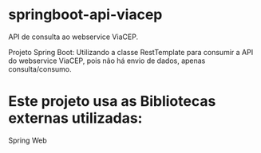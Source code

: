 # springboot-api-viacep
API de consulta ao webservice ViaCEP.

Projeto Spring Boot:
Utilizando a classe RestTemplate para consumir a API do webservice ViaCEP, pois não há envio de dados, apenas consulta/consumo.

# Este projeto usa as Bibliotecas externas utilizadas:

Spring Web

